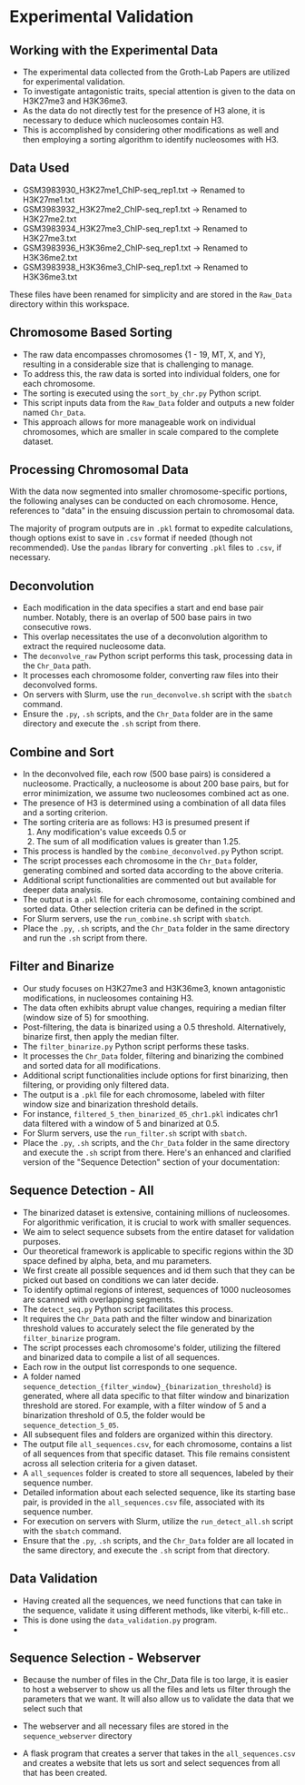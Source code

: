 # Experimental Validation

## Working with the Experimental Data

* The experimental data collected from the Groth-Lab Papers are utilized for experimental validation.
* To investigate antagonistic traits, special attention is given to the data on H3K27me3 and H3K36me3.
* As the data do not directly test for the presence of H3 alone, it is necessary to deduce which nucleosomes contain H3.
* This is accomplished by considering other modifications as well and then employing a sorting algorithm to identify
  nucleosomes with H3.

## Data Used

* GSM3983930_H3K27me1_ChIP-seq_rep1.txt -> Renamed to H3K27me1.txt
* GSM3983932_H3K27me2_ChIP-seq_rep1.txt -> Renamed to H3K27me2.txt
* GSM3983934_H3K27me3_ChIP-seq_rep1.txt -> Renamed to H3K27me3.txt
* GSM3983936_H3K36me2_ChIP-seq_rep1.txt -> Renamed to H3K36me2.txt
* GSM3983938_H3K36me3_ChIP-seq_rep1.txt -> Renamed to H3K36me3.txt

These files have been renamed for simplicity and are stored in the `Raw_Data` directory within this workspace.

## Chromosome Based Sorting

* The raw data encompasses chromosomes {1 - 19, MT, X, and Y}, resulting in a considerable size that is challenging to
  manage.
* To address this, the raw data is sorted into individual folders, one for each chromosome.
* The sorting is executed using the `sort_by_chr.py` Python script.
* This script inputs data from the `Raw_Data` folder and outputs a new folder named `Chr_Data`.
* This approach allows for more manageable work on individual chromosomes, which are smaller in scale compared to the
  complete dataset.

## Processing Chromosomal Data

With the data now segmented into smaller chromosome-specific portions, the following analyses can be conducted on each
chromosome. Hence, references to "data" in the ensuing discussion pertain to chromosomal data.

The majority of program outputs are in `.pkl` format to expedite calculations, though options exist to save in `.csv`
format if needed (though not recommended). Use the `pandas` library for converting `.pkl` files to `.csv`, if necessary.

## Deconvolution

* Each modification in the data specifies a start and end base pair number. Notably, there is an overlap of 500 base
  pairs in two consecutive rows.
* This overlap necessitates the use of a deconvolution algorithm to extract the required nucleosome data.
* The `deconvolve_raw` Python script performs this task, processing data in the `Chr_Data` path.
* It processes each chromosome folder, converting raw files into their deconvolved forms.
* On servers with Slurm, use the `run_deconvolve.sh` script with the `sbatch` command.
* Ensure the `.py`, `.sh` scripts, and the `Chr_Data` folder are in the same directory and execute the `.sh` script from
  there.

## Combine and Sort

* In the deconvolved file, each row (500 base pairs) is considered a nucleosome. Practically, a nucleosome is about 200
  base pairs, but for error minimization, we assume two nucleosomes combined act as one.
* The presence of H3 is determined using a combination of all data files and a sorting criterion.
* The sorting criteria are as follows: H3 is presumed present if
    1. Any modification's value exceeds 0.5 or
    2. The sum of all modification values is greater than 1.25.
* This process is handled by the `combine_deconvolved.py` Python script.
* The script processes each chromosome in the `Chr_Data` folder, generating combined and sorted data according to the
  above criteria.
* Additional script functionalities are commented out but available for deeper data analysis.
* The output is a `.pkl` file for each chromosome, containing combined and sorted data. Other selection criteria can be
  defined in the script.
* For Slurm servers, use the `run_combine.sh` script with `sbatch`.
* Place the `.py`, `.sh` scripts, and the `Chr_Data` folder in the same directory and run the `.sh` script from there.

## Filter and Binarize

* Our study focuses on H3K27me3 and H3K36me3, known antagonistic modifications, in nucleosomes containing H3.
* The data often exhibits abrupt value changes, requiring a median filter (window size of 5) for smoothing.
* Post-filtering, the data is binarized using a 0.5 threshold. Alternatively, binarize first, then apply the median
  filter.
* The `filter_binarize.py` Python script performs these tasks.
* It processes the `Chr_Data` folder, filtering and binarizing the combined and sorted data for all modifications.
* Additional script functionalities include options for first binarizing, then filtering, or providing only filtered
  data.
* The output is a `.pkl` file for each chromosome, labeled with filter window size and binarization threshold details.
* For instance, `filtered_5_then_binarized_05_chr1.pkl` indicates chr1 data filtered with a window of 5 and binarized at
  0.5.
* For Slurm servers, use the `run_filter.sh` script with `sbatch`.
* Place the `.py`, `.sh` scripts, and the `Chr_Data` folder in the same directory and execute the `.sh` script from
  there. Here's an enhanced and clarified version of the "Sequence Detection" section of your documentation:

## Sequence Detection - All

* The binarized dataset is extensive, containing millions of nucleosomes. For algorithmic verification, it is crucial to
  work with smaller sequences.
* We aim to select sequence subsets from the entire dataset for validation purposes.
* Our theoretical framework is applicable to specific regions within the 3D space defined by alpha, beta, and mu
  parameters.
* We first create all possible sequences and id them such that they can be picked out based on conditions we can later
  decide.
* To identify optimal regions of interest, sequences of 1000 nucleosomes are scanned with overlapping segments.
* The `detect_seq.py` Python script facilitates this process.
* It requires the `Chr_Data` path and the filter window and binarization threshold values to accurately select the file
  generated by the `filter_binarize` program.
* The script processes each chromosome's folder, utilizing the filtered and binarized data to compile a list of all
  sequences.
* Each row in the output list corresponds to one sequence.
* A folder named `sequence_detection_{filter_window}_{binarization_threshold}` is generated, where all data specific to
  that filter window and binarization threshold are stored. For example, with a filter window of 5 and a binarization
  threshold of 0.5, the folder would be `sequence_detection_5_05`.
* All subsequent files and folders are organized within this directory.
* The output file `all_sequences.csv`, for each chromosome, contains a list of all sequences from that specific dataset.
  This file remains consistent across all selection criteria for a given dataset.
* A `all_sequences` folder is created to store all sequences, labeled by their sequence number.
* Detailed information about each selected sequence, like its starting base pair, is provided in the `all_sequences.csv`
  file, associated with its sequence number.
* For execution on servers with Slurm, utilize the `run_detect_all.sh` script with the `sbatch` command.
* Ensure that the `.py`, `.sh` scripts, and the `Chr_Data` folder are all located in the same directory, and execute
  the `.sh` script from that directory.

## Data Validation

* Having created all the sequences, we need functions that can take in the sequence, validate it using different
  methods, like viterbi, k-fill etc..
* This is done using the `data_validation.py` program.
* 

## Sequence Selection - Webserver

* Because the number of files in the Chr_Data file is too large, it is easier to host a webserver to show us all the
  files and lets us filter through the parameters that we want. It will also allow us to validate the data that we
  select such that
* The webserver and all necessary files are stored in the `sequence_webserver` directory

* A flask program that creates a server that takes in the `all_sequences.csv` and creates a website that lets us sort
  and select sequences from all that has been created.